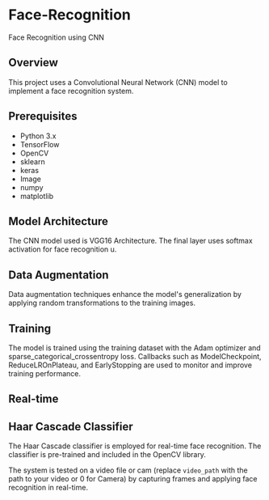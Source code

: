 # Face-Recognition
Face Recognition using CNN

## Overview

This project uses a Convolutional Neural Network (CNN) model to implement a face recognition system.

## Prerequisites

- Python 3.x
- TensorFlow
- OpenCV
- sklearn
- keras
- Image
- numpy
- matplotlib

## Model Architecture

The CNN model used is VGG16 Architecture. The final layer uses softmax activation for face recognition u.

## Data Augmentation

Data augmentation techniques enhance the model's generalization by applying random transformations to the training images.

## Training

The model is trained using the training dataset with the Adam optimizer and sparse_categorical_crossentropy loss. Callbacks such as ModelCheckpoint, ReduceLROnPlateau, and EarlyStopping are used to monitor and improve training performance.

## Real-time

## Haar Cascade Classifier

The Haar Cascade classifier is employed for real-time face recognition. The classifier is pre-trained and included in the OpenCV library.

The system is tested on a video file or cam (replace `video_path` with the path to your video or 0 for Camera) by capturing frames and applying face recognition in real-time.


